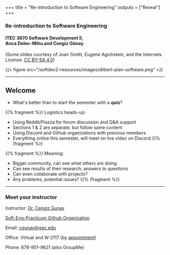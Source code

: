 +++
title = "Re-introduction to Software Engineering"
outputs = ["Reveal"]
+++

### Re-introduction to Software Engineering

#### ITEC 3870 Software Development II, <br> Anca Doloc-Mihu and Cengiz Günay

(Some slides courtesy of Joan Smith, Eugene Agichstein, and the Internets. 
    License: [CC BY-SA 4.0](http://creativecommons.org/licenses/by-sa/4.0/))
    
{{< figure src="/softdev2-resources/images/dilbert-plan-software.png" >}}

---

## Welcome

- What's better than to start the semester with a **quiz**?

{{% fragment %}}
Logistics heads-up:

- Using Reddit/Piazza for forum discussion and Q&A support
- Sections 1 & 2 are separate, but follow same content
- Using Discord and Github organizations with previous members
- Everything online this semester, will meet on live video on Discord
{{% /fragment %}}

{{% fragment %}}
Meaning:

- Bigger community, can see what others are doing
- Can see results of their research, answers to questions
- Can even collaborate with projects?
- Any problems, potential issues?
{{% /fragment %}}

---

### Meet your instructor

Instructor: [Dr. Cengiz Gunay](http://www.ggc.edu/about-ggc/directory/cengiz-gunay) 

[Soft-Eng-Practicum Github Organization](https://soft-eng-practicum.github.io/)

Email: cgunay@ggc.edu

Office: Virtual and W-2117 (by [appointment](https://cgunay.youcanbook.me/)) 

Phone: 678-951-9621 (also GroupMe)
